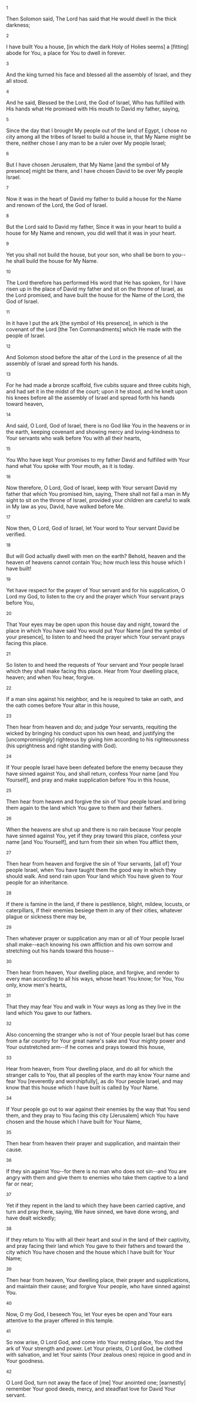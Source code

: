 <sup>1</sup> 

Then Solomon said, The Lord has said that He would dwell in the thick darkness; 

<sup>2</sup> 

I have built You a house, [in which the dark Holy of Holies seems] a [fitting] abode for You, a place for You to dwell in forever. 

<sup>3</sup> 

And the king turned his face and blessed all the assembly of Israel, and they all stood. 

<sup>4</sup> 

And he said, Blessed be the Lord, the God of Israel, Who has fulfilled with His hands what He promised with His mouth to David my father, saying, 

<sup>5</sup> 

Since the day that I brought My people out of the land of Egypt, I chose no city among all the tribes of Israel to build a house in, that My Name might be there, neither chose I any man to be a ruler over My people Israel; 

<sup>6</sup> 

But I have chosen Jerusalem, that My Name [and the symbol of My presence] might be there, and I have chosen David to be over My people Israel. 

<sup>7</sup> 

Now it was in the heart of David my father to build a house for the Name and renown of the Lord, the God of Israel. 

<sup>8</sup> 

But the Lord said to David my father, Since it was in your heart to build a house for My Name and renown, you did well that it was in your heart. 

<sup>9</sup> 

Yet you shall not build the house, but your son, who shall be born to you--he shall build the house for My Name. 

<sup>10</sup> 

The Lord therefore has performed His word that He has spoken, for I have risen up in the place of David my father and sit on the throne of Israel, as the Lord promised, and have built the house for the Name of the Lord, the God of Israel. 

<sup>11</sup> 

In it have I put the ark [the symbol of His presence], in which is the covenant of the Lord [the Ten Commandments] which He made with the people of Israel. 

<sup>12</sup> 

And Solomon stood before the altar of the Lord in the presence of all the assembly of Israel and spread forth his hands. 

<sup>13</sup> 

For he had made a bronze scaffold, five cubits square and three cubits high, and had set it in the midst of the court; upon it he stood, and he knelt upon his knees before all the assembly of Israel and spread forth his hands toward heaven, 

<sup>14</sup> 

And said, O Lord, God of Israel, there is no God like You in the heavens or in the earth, keeping covenant and showing mercy and loving-kindness to Your servants who walk before You with all their hearts, 

<sup>15</sup> 

You Who have kept Your promises to my father David and fulfilled with Your hand what You spoke with Your mouth, as it is today. 

<sup>16</sup> 

Now therefore, O Lord, God of Israel, keep with Your servant David my father that which You promised him, saying, There shall not fail a man in My sight to sit on the throne of Israel, provided your children are careful to walk in My law as you, David, have walked before Me. 

<sup>17</sup> 

Now then, O Lord, God of Israel, let Your word to Your servant David be verified. 

<sup>18</sup> 

But will God actually dwell with men on the earth? Behold, heaven and the heaven of heavens cannot contain You; how much less this house which I have built! 

<sup>19</sup> 

Yet have respect for the prayer of Your servant and for his supplication, O Lord my God, to listen to the cry and the prayer which Your servant prays before You, 

<sup>20</sup> 

That Your eyes may be open upon this house day and night, toward the place in which You have said You would put Your Name [and the symbol of your presence], to listen to and heed the prayer which Your servant prays facing this place. 

<sup>21</sup> 

So listen to and heed the requests of Your servant and Your people Israel which they shall make facing this place. Hear from Your dwelling place, heaven; and when You hear, forgive. 

<sup>22</sup> 

If a man sins against his neighbor, and he is required to take an oath, and the oath comes before Your altar in this house, 

<sup>23</sup> 

Then hear from heaven and do; and judge Your servants, requiting the wicked by bringing his conduct upon his own head, and justifying the [uncompromisingly] righteous by giving him according to his righteousness (his uprightness and right standing with God). 

<sup>24</sup> 

If Your people Israel have been defeated before the enemy because they have sinned against You, and shall return, confess Your name [and You Yourself], and pray and make supplication before You in this house, 

<sup>25</sup> 

Then hear from heaven and forgive the sin of Your people Israel and bring them again to the land which You gave to them and their fathers. 

<sup>26</sup> 

When the heavens are shut up and there is no rain because Your people have sinned against You, yet if they pray toward this place, confess your name [and You Yourself], and turn from their sin when You afflict them, 

<sup>27</sup> 

Then hear from heaven and forgive the sin of Your servants, [all of] Your people Israel, when You have taught them the good way in which they should walk. And send rain upon Your land which You have given to Your people for an inheritance. 

<sup>28</sup> 

If there is famine in the land, if there is pestilence, blight, mildew, locusts, or caterpillars, if their enemies besiege them in any of their cities, whatever plague or sickness there may be, 

<sup>29</sup> 

Then whatever prayer or supplication any man or all of Your people Israel shall make--each knowing his own affliction and his own sorrow and stretching out his hands toward this house-- 

<sup>30</sup> 

Then hear from heaven, Your dwelling place, and forgive, and render to every man according to all his ways, whose heart You know; for You, You only, know men's hearts, 

<sup>31</sup> 

That they may fear You and walk in Your ways as long as they live in the land which You gave to our fathers. 

<sup>32</sup> 

Also concerning the stranger who is not of Your people Israel but has come from a far country for Your great name's sake and Your mighty power and Your outstretched arm--if he comes and prays toward this house, 

<sup>33</sup> 

Hear from heaven, from Your dwelling place, and do all for which the stranger calls to You, that all peoples of the earth may know Your name and fear You [reverently and worshipfully], as do Your people Israel, and may know that this house which I have built is called by Your Name. 

<sup>34</sup> 

If Your people go out to war against their enemies by the way that You send them, and they pray to You facing this city [Jerusalem] which You have chosen and the house which I have built for Your Name, 

<sup>35</sup> 

Then hear from heaven their prayer and supplication, and maintain their cause. 

<sup>36</sup> 

If they sin against You--for there is no man who does not sin--and You are angry with them and give them to enemies who take them captive to a land far or near; 

<sup>37</sup> 

Yet if they repent in the land to which they have been carried captive, and turn and pray there, saying, We have sinned, we have done wrong, and have dealt wickedly; 

<sup>38</sup> 

If they return to You with all their heart and soul in the land of their captivity, and pray facing their land which You gave to their fathers and toward the city which You have chosen and the house which I have built for Your Name; 

<sup>39</sup> 

Then hear from heaven, Your dwelling place, their prayer and supplications, and maintain their cause; and forgive Your people, who have sinned against You. 

<sup>40</sup> 

Now, O my God, I beseech You, let Your eyes be open and Your ears attentive to the prayer offered in this temple. 

<sup>41</sup> 

So now arise, O Lord God, and come into Your resting place, You and the ark of Your strength and power. Let Your priests, O Lord God, be clothed with salvation, and let Your saints (Your zealous ones) rejoice in good and in Your goodness. 

<sup>42</sup> 

O Lord God, turn not away the face of [me] Your anointed one; [earnestly] remember Your good deeds, mercy, and steadfast love for David Your servant.